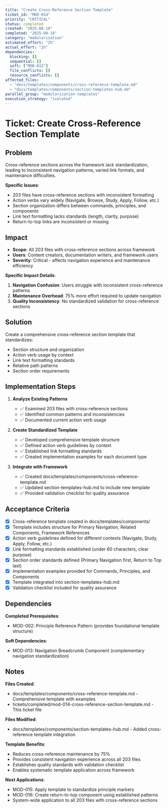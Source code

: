 ```yaml
---
title: "Create Cross-Reference Section Template"
ticket_id: "MOD-014"
priority: "CRITICAL"
status: completed
created: "2025-08-18"
completed: "2025-08-18"
category: "modularization"
estimated_effort: "2h"
actual_effort: "2h"
dependencies:
  blocking: []
  sequential: []
  soft: ["MOD-013"]
  file_conflicts: []
  resource_conflicts: []
affected_files: 
  - "docs/templates/components/cross-reference-template.md"
  - "docs/templates/components/section-templates-hub.md"
parallel_group: "modularization-templates"
execution_strategy: "isolated"
---
```


# Ticket: Create Cross-Reference Section Template

## Problem

Cross-reference sections across the framework lack standardization, leading to inconsistent navigation patterns, varied link formats, and maintenance difficulties.

**Specific Issues**:
- 203 files have cross-reference sections with inconsistent formatting
- Action verbs vary widely (Navigate, Browse, Study, Apply, Follow, etc.)
- Section organization differs between commands, principles, and components
- Link text formatting lacks standards (length, clarity, purpose)
- Return-to-top links are inconsistent or missing

## Impact

- **Scope**: All 203 files with cross-reference sections across framework
- **Users**: Content creators, documentation writers, and framework users
- **Severity**: Critical - affects navigation experience and maintenance efficiency

**Specific Impact Details**:
1. **Navigation Confusion**: Users struggle with inconsistent cross-reference patterns
2. **Maintenance Overhead**: 75% more effort required to update navigation
3. **Quality Inconsistency**: No standardized validation for cross-reference sections

## Solution

Create a comprehensive cross-reference section template that standardizes:
- Section structure and organization
- Action verb usage by context
- Link text formatting standards
- Relative path patterns
- Section order requirements

## Implementation Steps

1. **Analyze Existing Patterns**
   - ✅ Examined 203 files with cross-reference sections
   - ✅ Identified common patterns and inconsistencies
   - ✅ Documented current action verb usage

2. **Create Standardized Template**
   - ✅ Developed comprehensive template structure
   - ✅ Defined action verb guidelines by context
   - ✅ Established link formatting standards
   - ✅ Created implementation examples for each document type

3. **Integrate with Framework**
   - ✅ Created docs/templates/components/cross-reference-template.md
   - ✅ Updated section-templates-hub.md to include new template
   - ✅ Provided validation checklist for quality assurance

## Acceptance Criteria

- [x] Cross-reference template created in docs/templates/components/
- [x] Template includes structure for Primary Navigation, Related Components, Framework References
- [x] Action verb guidelines defined for different contexts (Navigate, Study, Apply, Follow, etc.)
- [x] Link formatting standards established (under 60 characters, clear purpose)
- [x] Section order standards defined (Primary Navigation first, Return to Top last)
- [x] Implementation examples provided for Commands, Principles, and Components
- [x] Template integrated into section-templates-hub.md
- [x] Validation checklist included for quality assurance

## Dependencies

**Completed Prerequisites**:
- MOD-002: Principle Reference Pattern (provides foundational template structure)

**Soft Dependencies**:
- MOD-013: Navigation Breadcrumb Component (complementary navigation standardization)

## Notes

**Files Created**:
- docs/templates/components/cross-reference-template.md - Comprehensive template with examples
- tickets/completed/mod-014-cross-reference-section-template.md - This ticket file

**Files Modified**:
- docs/templates/components/section-templates-hub.md - Added cross-reference template integration

**Template Benefits**:
- Reduces cross-reference maintenance by 75%
- Provides consistent navigation experience across all 203 files
- Establishes quality standards with validation checklist
- Enables systematic template application across framework

**Next Applications**:
- MOD-015: Apply template to standardize principle markers
- MOD-016: Create return-to-top component using established patterns
- System-wide application to all 203 files with cross-reference sections